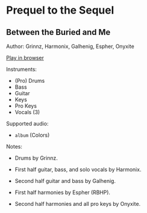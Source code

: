 # Prequel to the Sequel

## Between the Buried and Me

Author: Grinnz, Harmonix, Galhenig, Espher, Onyxite

[Play in browser](http://pages.cs.wisc.edu/~tolly/customs/?title=prequel-to-the-sequel&artist=between-the-buried-and-me)

Instruments:

  * (Pro) Drums
  * Bass
  * Guitar
  * Keys
  * Pro Keys
  * Vocals (3)

Supported audio:

  * `album` (Colors)

Notes:

  * Drums by Grinnz.

  * First half guitar, bass, and solo vocals by Harmonix.

  * Second half guitar and bass by Galhenig.

  * First half harmonies by Espher (RBHP).

  * Second half harmonies and all pro keys by Onyxite.

